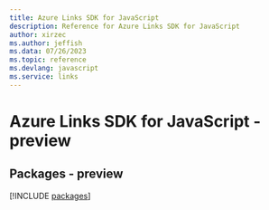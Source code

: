 ```yaml
---
title: Azure Links SDK for JavaScript
description: Reference for Azure Links SDK for JavaScript
author: xirzec
ms.author: jeffish
ms.data: 07/26/2023
ms.topic: reference
ms.devlang: javascript
ms.service: links
---
```

# Azure Links SDK for JavaScript - preview
## Packages - preview
[!INCLUDE [packages](links-index.md)]